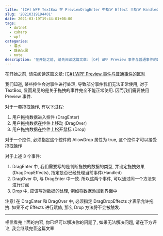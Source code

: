 ```yaml
---
title: '[C#] WPF TextBox 在 PreviewDragEnter 中指定 Effect 且指定 Handled 为 true, 仍然无法正常实现拖拽操作.'
slug: '20210319194401'
date: 2021-03-19T19:44:01+08:00
tags:
  - dotnet
  - csharp
  - wpf
categories:
  - 灌水
  - 成长记录
  - note
description: '在开始之前, 请先阅读这篇文章: [C#] WPF Preview 事件与普通事件的区别我们知道, 某些控件会对事件进行处理, 导致部分事件我们无法正常使用, 对于 TextBox, 显而易见的是关于拖拽的事件完全不能正常使用. 因而我们需要使用 Preview 事件.对于一套拖拽操作, 有以下过程:用户拖拽数据进入控件 (DragEnter)用户拖拽数据在控件上移动 (DragOver)用户拖拽数据在控件上松开鼠标 (Drop)对于一个控件, 必须指定这个控件的 AllowDrop 属性为'
---
```


在开始之前, 请先阅读这篇文章: [\[C#\] WPF Preview 事件与普通事件的区别](/p/20210319193001/)


我们知道, 某些控件会对事件进行处理, 导致部分事件我们无法正常使用, 对于 TextBox, 显而易见的是关于拖拽的事件完全不能正常使用. 因而我们需要使用 Preview 事件.


对于一套拖拽操作, 有以下过程:

1. 用户拖拽数据进入控件 (DragEnter)
2. 用户拖拽数据在控件上移动 (DragOver)
3. 用户拖拽数据在控件上松开鼠标 (Drop)


对于一个控件, 必须指定这个控件的 AllowDrop 属性为 true, 这个控件才可以接受拖拽操作


对于上述 3 个事件:

1. DragEnter 中, 我们需要写的是判断拖拽的数据的类型, 并设定拖拽效果(DragDropEffects), 指定是否已经处理当前事件(Handled)
2. DragOver 中, 与 DragEnter 中一致. 所以这两个事件, 可以通过同一个方法来进行订阅
3. Drop 中, 应该写对数据的处理, 例如将数据添加到界面中


注意! 在 DragEnter 和 DragOver 中, 必须指定 DragDropEffects 才表示允许拖拽. 如果不对 Effects 进行赋值, 那么 Drop 方法将不会被触发.


****

相信看完上面的内容, 你已经可以解决你的问题了, 如果无法解决问题, 请在下方评论, 我会继续完善这篇文章
